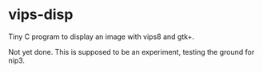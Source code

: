 # vips-disp

Tiny C program to display an image with vips8 and gtk+.

Not yet done. This is supposed to be an experiment, testing the ground for
nip3.



